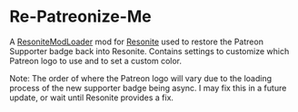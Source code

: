 # Re-Patreonize-Me

A [ResoniteModLoader](https://github.com/resonite-modding-group/ResoniteModLoader) mod for [Resonite](https://resonite.com/) used to restore the Patreon Supporter badge back into Resonite. Contains settings to customize which Patreon logo to use and to set a custom color.

Note: The order of where the Patreon logo will vary due to the loading process of the new supporter badge being async. I may fix this in a future update, or wait until Resonite provides a fix.
